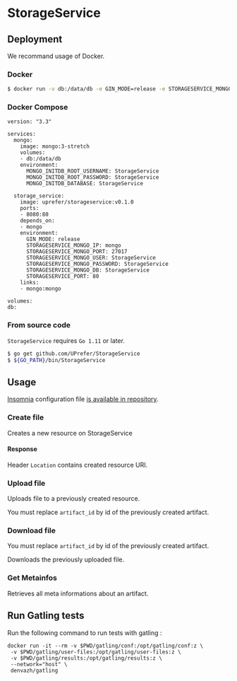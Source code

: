 # StorageService

## Deployment

We recommand usage of Docker.

### Docker

```bash
$ docker run -v db:/data/db -e GIN_MODE=release -e STORAGESERVICE_MONGO_IP=mongo -e STORAGESERVICE_MONGO_PORT=27017 -e STORAGESERVICE_MONGO_USER=StorageService -e STORAGESERVICE_MONGO_PASSWORD=StorageService -e STORAGESERVICE_MONGO_DB=StorageService -e STORAGESERVICE_PORT=80 uprefer/storageservice:v0.1.0
```

### Docker Compose

```docker-compose
version: "3.3"

services:
  mongo:
    image: mongo:3-stretch
    volumes:
    - db:/data/db
    environment:
      MONGO_INITDB_ROOT_USERNAME: StorageService
      MONGO_INITDB_ROOT_PASSWORD: StorageService
      MONGO_INITDB_DATABASE: StorageService

  storage_service:
    image: uprefer/storageservice:v0.1.0
    ports:
    - 8080:80
    depends_on:
    - mongo
    environment:
      GIN_MODE: release
      STORAGESERVICE_MONGO_IP: mongo
      STORAGESERVICE_MONGO_PORT: 27017
      STORAGESERVICE_MONGO_USER: StorageService
      STORAGESERVICE_MONGO_PASSWORD: StorageService
      STORAGESERVICE_MONGO_DB: StorageService
      STORAGESERVICE_PORT: 80
    links:
    - mongo:mongo

volumes:
db:
```

### From source code
`StorageService` requires `Go 1.11` or later.

```bash
$ go get github.com/UPrefer/StorageService
$ ${GO_PATH}/bin/StorageService
```

## Usage

[Insomnia](https://insomnia.rest/) configuration file [is available in repository](insomnia_conf.json).

### Create file

Creates a new resource on StorageService

#### Response

Header `Location` contains created resource URI.

### Upload file

Uploads file to a previously created resource.

You must replace `artifact_id` by id of the previously created artifact.

### Download file

You must replace `artifact_id` by id of the previously created artifact.

Downloads the previously uploaded file.

### Get Metainfos

Retrieves all meta informations about an artifact.

## Run Gatling tests

Run the following command to run tests with gatling :

~~~~
docker run -it --rm -v $PWD/gatling/conf:/opt/gatling/conf:z \
 -v $PWD/gatling/user-files:/opt/gatling/user-files:z \
 -v $PWD/gatling/results:/opt/gatling/results:z \
 --network="host" \
 denvazh/gatling
~~~~